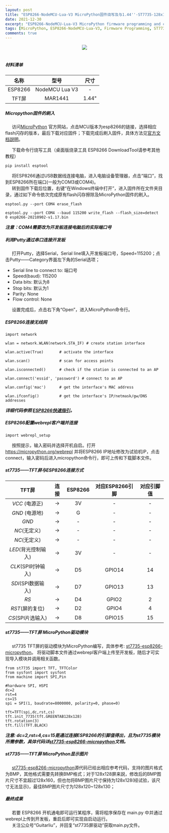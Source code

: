 ```yaml
---
layout: post
title: "ESP8266-NodeMCU-Lua-V3 MicroPython固件烧写及与1.44''-ST7735-128x128-TFT屏连接"
date: 2021-12-30
excerpt: "ESP8266-NodeMCU-Lua-V3 MicroPython firmware programming and connects with 1.44''-ST7735-128x128-TFT Screen"
tags: [MicroPython, ESP8266-NodeMCU-Lua-V3, Firmware Programming, ST7735, Connect TFT]
comments: true
---
```


<center>

![](https://pixabay.com/get/gb9f29b22639acb2aa3bcd160d948fae4cc2ee50b11bc0d0d6c44cb1547790c171825cf3b13a1ba34dd03cd4493224b7db26b65fa66577b73dc00b9a102fa52cba2b904f9d0226634db8c12cd1172a283_1280.jpg)<br><br>

</center>


##### 材料清单

|名称|型号|尺寸|
|:----:|:----:|:----:|
|ESP8266|NodeMCU Lua V3|-|
|TFT屏|MAR1441|1.44"|



##### Micropython固件的刷入

&ensp;&ensp;&ensp;访问[MicroPython](https://micropython.org/download/) 官方网站，点击MCU版本为esp8266的链接，选择相应flash闪存的版本，最后下载对应固件；下载完成后刷入固件，具体方法见[官方文档説明](http://docs.micropython.org/en/latest/esp8266/tutorial/intro.html#deploying-the-firmware)。



&ensp;&ensp;&ensp;下载命令行烧写工具（桌面版烧录工具 ESP8266 DownloadTool请参考其他教程）

```
pip install esptool
```

&ensp;&ensp;&ensp;将ESP8266通过USB数据线连接电脑，进入电脑设备管理器，点击“端口”，找到ESP8266所在端口(一般为COM3或COM4)。<br>
&ensp;&ensp;&ensp;转到固件下载后位置，右键“在Windows终端中打开”，进入固件所在文件夹目录，通过如下命令依次完成原有flash闪存擦除及MicroPython固件的刷入。

```
esptool.py --port COM4 erase_flash

esptool.py --port COM4 --baud 115200 write_flash --flash_size=detect  0 esp8266-20210902-v1.17.bin
```
***注意：COM4需要改为开发板连接电脑后的实际端口号***


##### 利用Putty通过串口连接开发板

&ensp;&ensp;&ensp;打开Putty，选择Serial，Serial line填入开发板端口号，Speed=115200；点击Putty——Category界面左下角的Serial选项；
- Serial line to connect to: 端口号
- Speed(baud): 115200
- Data bits: 默认为8
- Stop bits: 默认为1
- Parity: None
- Flow control: None

&ensp;&ensp;&ensp;设置完成后，点击右下角“Open”，进入MicroPython命令行。

##### ESP8266连接无线网



```
import network

wlan = network.WLAN(network.STA_IF) # create station interface

wlan.active(True)       # activate the interface

wlan.scan()             # scan for access points

wlan.isconnected()      # check if the station is connected to an AP

wlan.connect('essid', 'password') # connect to an AP

wlan.config('mac')      # get the interface's MAC address

wlan.ifconfig()         # get the interface's IP/netmask/gw/DNS addresses
```
***详细代码参照 [ESP8266快速指引](http://docs.micropython.org/en/latest/esp8266/quickref.html)。***


##### ESP8266配置webrepl客户端并连接


```
import webrepl_setup
```
&ensp;&ensp;&ensp;按照提示，输入密码并选择开机自启。打开 https://micropython.org/webrepl 并将ESP8266 IP地址修改为试验机IP，点击connect，输入密码后进入micropython命令行，即可上传和下载脚本文件。


##### st7735——TFT屏与ESP8266连接方式


|TFT屏|连接|ESP8266|对应ESP8266引脚|对应引脚值|
|:----:|:----:|:----:|:----:|:----:|
|_VCC_ (电源正)|$\longrightarrow$|3V|-|-|
|_GND_ (电源地)|$\longrightarrow$|G|-|-|
|_GND_|$\longrightarrow$|-|-|-|
|_NC_(无定义)|$\longrightarrow$|-|-|-|
|_NC_(无定义)|$\longrightarrow$|-|-|-|
|_LED_(背光控制输入)|$\longrightarrow$|3V|-|-|
|_CLK_(SPI时钟输入)|$\longrightarrow$|D5|GPIO14|14|
|_SDI_(SPI数据输入)|$\longrightarrow$|D7|GPIO13|13|
|_RS_|$\longrightarrow$|D4|GPIO2|2|
|_RST_(屏的复位)|$\longrightarrow$|D2|GPIO4|4|
|_CS_(SPI片选输入)|$\longrightarrow$|D8|GPIO15|15|



##### st7735——TFT屏 MicroPython驱动模块
&ensp;&ensp;&ensp;st7735 TFT屏的驱动模块为MicroPython编写，具体参考: [st7735-esp8266-micropython](https://github.com/cheungbx/st7735-esp8266-micropython)。
将驱动脚本文件通过webrepl客户端上传至开发板，随后才可实现导入模块并调用相关函数。

```
from st7735 import TFT, TFTColor
from sysfont import sysfont
from machine import SPI,Pin

#hardware SPI, HSPI
dc=2
rst=4
cs=15
spi = SPI(1, baudrate=8000000, polarity=0, phase=0)

tft=TFT(spi,dc,rst,cs)
tft.init_7735(tft.GREENTAB128x128)
tft.rotation(3)
tft.fill(TFT.BLACK)
```
***注意: dc=2,rst=4,cs=15是通过连接ESP8266的引脚值得出，且为st7735模块所需参数，具体代码详[st7735-esp8266-micropython](https://github.com/cheungbx/st7735-esp8266-micropython)文档。***



##### st7735——TFT屏 MicroPython显示图片
&ensp;&ensp;&ensp;[st7735-esp8266-micropython](https://github.com/cheungbx/st7735-esp8266-micropython)源代码已给出相应参考代码，支持的图片格式为BMP，其他格式需要先转换BMP格式；对于128x128屏来説，修改后的BMP图片尺寸不宜超过128x160，但也勿将BMP图片尺寸保持为128x128(经试验，该尺寸无法显示)，最佳BMP图片尺寸为128x120~128x130；


##### 最终成果

&ensp;&ensp;&ensp;若要 ESP8266 开机通电即可运行某程序，需将程序保存在 main.py 中并通过webrepl上传到开发板，重启后即可实现自启动运行。<br>
&ensp;&ensp;&ensp;关注公众号“Guitarliu”，并回复“st7735屏驱动”获取main.py文件。

